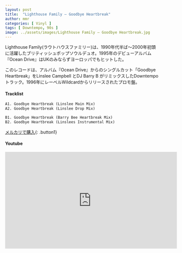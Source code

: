 ```yaml
---
layout: post
title:  "Lighthouse Family – Goodbye Heartbreak"
author: mmr
categories: [ Vinyl ]
tags: [ Downtempo, 90s ]
image: ../assets/images/Lighthouse Family – Goodbye Heartbreak.jpg
---
```


Lighthouse Family(ラウトハウスファミリー)は、1990年代半ば〜2000年初頭に活躍したブリティッシュポップソウルデュオ。1995年のデビューアルバム『Ocean Drive』はUKのみならずヨーロッパでもヒットした。

このレコードは、アルバム『Ocean Drive』からのシングルカット「Goodbye Heartbreak」をLinslee Campbell とDJ Barry B がリミックスしたDowntempo トラック。1996年にレーベルWildcardからリリースされたプロモ盤。


#### Tracklist
```md
A1. Goodbye Heartbreak (Linslee Main Mix)
A2. Goodbye Heartbreak (Linslee Drop Mix)

B1. Goodbye Heartbreak (Barry Bee Heartbreak Mix)
B2. Goodbye Heartbreak (Linslees Instrumental Mix)
```

[メルカリで購入](https://jp.mercari.com/item/m66573804776?afid=6142608987){: .button1}

#### Youtube
<iframe width="560" height="315" src="https://www.youtube.com/embed/B7yOpBVMiEM?si=jM2LlMxWkAI--89N" title="YouTube video player" frameborder="0" allow="accelerometer; autoplay; clipboard-write; encrypted-media; gyroscope; picture-in-picture; web-share" referrerpolicy="strict-origin-when-cross-origin" allowfullscreen></iframe>
